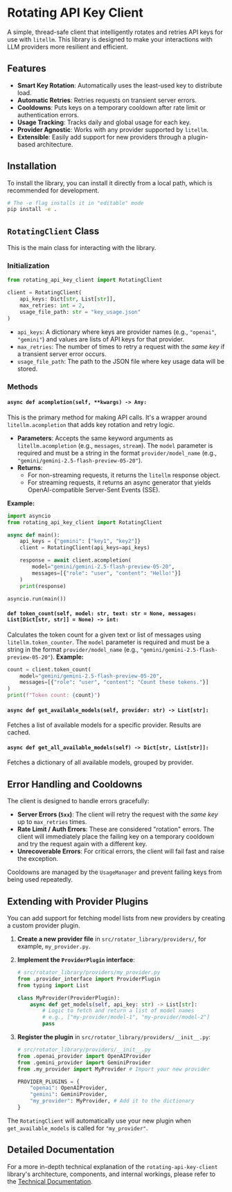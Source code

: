 # Rotating API Key Client

A simple, thread-safe client that intelligently rotates and retries API keys for use with `litellm`. This library is designed to make your interactions with LLM providers more resilient and efficient.

## Features

-   **Smart Key Rotation**: Automatically uses the least-used key to distribute load.
-   **Automatic Retries**: Retries requests on transient server errors.
-   **Cooldowns**: Puts keys on a temporary cooldown after rate limit or authentication errors.
-   **Usage Tracking**: Tracks daily and global usage for each key.
-   **Provider Agnostic**: Works with any provider supported by `litellm`.
-   **Extensible**: Easily add support for new providers through a plugin-based architecture.

## Installation

To install the library, you can install it directly from a local path, which is recommended for development.

```bash
# The -e flag installs it in "editable" mode
pip install -e .
```

## `RotatingClient` Class

This is the main class for interacting with the library.

### Initialization

```python
from rotating_api_key_client import RotatingClient

client = RotatingClient(
    api_keys: Dict[str, List[str]],
    max_retries: int = 2,
    usage_file_path: str = "key_usage.json"
)
```

-   `api_keys`: A dictionary where keys are provider names (e.g., `"openai"`, `"gemini"`) and values are lists of API keys for that provider.
-   `max_retries`: The number of times to retry a request with the *same key* if a transient server error occurs.
-   `usage_file_path`: The path to the JSON file where key usage data will be stored.

### Methods

#### `async def acompletion(self, **kwargs) -> Any:`

This is the primary method for making API calls. It's a wrapper around `litellm.acompletion` that adds key rotation and retry logic.

-   **Parameters**: Accepts the same keyword arguments as `litellm.acompletion` (e.g., `messages`, `stream`). The `model` parameter is required and must be a string in the format `provider/model_name` (e.g., `"gemini/gemini-2.5-flash-preview-05-20"`).
-   **Returns**:
    -   For non-streaming requests, it returns the `litellm` response object.
    -   For streaming requests, it returns an async generator that yields OpenAI-compatible Server-Sent Events (SSE).

**Example:**

```python
import asyncio
from rotating_api_key_client import RotatingClient

async def main():
    api_keys = {"gemini": ["key1", "key2"]}
    client = RotatingClient(api_keys=api_keys)

    response = await client.acompletion(
        model="gemini/gemini-2.5-flash-preview-05-20",
        messages=[{"role": "user", "content": "Hello!"}]
    )
    print(response)

asyncio.run(main())
```

#### `def token_count(self, model: str, text: str = None, messages: List[Dict[str, str]] = None) -> int:`

Calculates the token count for a given text or list of messages using `litellm.token_counter`.
The `model` parameter is required and must be a string in the format `provider/model_name` (e.g., `"gemini/gemini-2.5-flash-preview-05-20"`).
**Example:**

```python
count = client.token_count(
    model="gemini/gemini-2.5-flash-preview-05-20",
    messages=[{"role": "user", "content": "Count these tokens."}]
)
print(f"Token count: {count}")
```

#### `async def get_available_models(self, provider: str) -> List[str]:`

Fetches a list of available models for a specific provider. Results are cached.

#### `async def get_all_available_models(self) -> Dict[str, List[str]]:`

Fetches a dictionary of all available models, grouped by provider.

## Error Handling and Cooldowns

The client is designed to handle errors gracefully:

-   **Server Errors (`5xx`)**: The client will retry the request with the *same key* up to `max_retries` times.
-   **Rate Limit / Auth Errors**: These are considered "rotation" errors. The client will immediately place the failing key on a temporary cooldown and try the request again with a different key.
-   **Unrecoverable Errors**: For critical errors, the client will fail fast and raise the exception.

Cooldowns are managed by the `UsageManager` and prevent failing keys from being used repeatedly.

## Extending with Provider Plugins

You can add support for fetching model lists from new providers by creating a custom provider plugin.

1.  **Create a new provider file** in `src/rotator_library/providers/`, for example, `my_provider.py`.
2.  **Implement the `ProviderPlugin` interface**:

    ```python
    # src/rotator_library/providers/my_provider.py
    from .provider_interface import ProviderPlugin
    from typing import List

    class MyProvider(ProviderPlugin):
        async def get_models(self, api_key: str) -> List[str]:
            # Logic to fetch and return a list of model names
            # e.g., ["my-provider/model-1", "my-provider/model-2"]
            pass
    ```

3.  **Register the plugin** in `src/rotator_library/providers/__init__.py`:

    ```python
    # src/rotator_library/providers/__init__.py
    from .openai_provider import OpenAIProvider
    from .gemini_provider import GeminiProvider
    from .my_provider import MyProvider # Import your new provider

    PROVIDER_PLUGINS = {
        "openai": OpenAIProvider,
        "gemini": GeminiProvider,
        "my_provider": MyProvider, # Add it to the dictionary
    }
    ```

The `RotatingClient` will automatically use your new plugin when `get_available_models` is called for `"my_provider"`.

## Detailed Documentation

For a more in-depth technical explanation of the `rotating-api-key-client` library's architecture, components, and internal workings, please refer to the [Technical Documentation](../../DOCUMENTATION.md).
